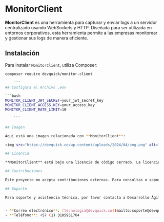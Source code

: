 # MonitorClient

**MonitorClient** es una herramienta para capturar y enviar logs a un servidor centralizado usando WebSockets y HTTP. Diseñada para ser utilizada en entornos corporativos, esta herramienta permite a las empresas monitorear y gestionar sus logs de manera eficiente.

## Instalación

Para instalar `MonitorClient`, utiliza Composer:

```bash
composer require devquick/monitor-client

    ```
## Configura el Archivo .env

```bash
MONITOR_CLIENT_JWT_SECRET=your_jwt_secret_key
MONITOR_CLIENT_ACCESS_KEY=your_access_key
MONITOR_CLIENT_RATE_LIMIT=10

    ```

## Imagen

Aquí está una imagen relacionada con **MonitorClient**:

<img src="https://devquick.co/wp-content/uploads/2024/04/png.png" alt="MonitorClient Logo" style="width:300px;"/>

## Licencia

**MonitorClient** está bajo una licencia de código cerrado. La licencia permite el uso del software únicamente para fines corporativos internos de la empresa que adquiere la licencia. No se permite modificar, redistribuir ni utilizar el software fuera del ámbito corporativo de la empresa licenciada. Para más detalles, consulta el archivo [LICENSE](LICENSE).

## Contribuciones

Este proyecto no acepta contribuciones externas. Para consultas o soporte, por favor contacta a Desarrollo Ágil Digital SAS a través de [correo electrónico](mailto:support@desarrolloagil.com).

## Soporte

Para soporte y asistencia técnica, por favor contacta a Desarrollo Ágil Digital SAS en:


- **Correo electrónico**: [tecnologia@devquick.co](mailto:soporte@devquick.co)
- **Teléfono**: +57 (1) 3105951704
